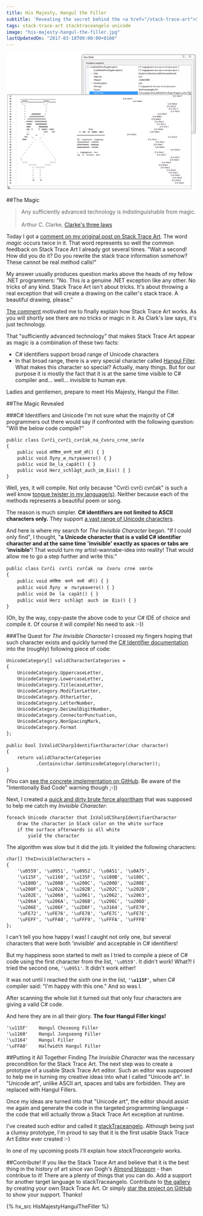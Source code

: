 ```yaml
---
title: His Majesty, Hangul the Filler
subtitle: 'Revealing the secret behind the <a href="/stack-trace-art">Stack Trace Art</a>''s magic.'
tags: stack-trace-art stacktraceangelo unicode
image: "his-majesty-hangul-the-filler.jpg"
lastUpdatedOn: "2017-03-18T00:00:00+0100"
---
```

![Лулу и как се прави дъга Exception](/resources/stack-trace-art/lulu-i-kak-se-pravi-daga-exception-stack-trace-art.png)

##The Magic
>Any sufficiently advanced technology is indistinguishable from magic.<br/><br/>
Arthur C. Clarke, [Clarke's three laws](http://en.wikipedia.org/wiki/Clarke's_three_laws)

Today I got a [comment on my original post on Stack Trace Art](http://www.thehumbleprogrammer.com/stack-trace-art/#comment-1843595743). The word *magic* occurs twice in it. That word represents so well the common feedback on Stack Trace Art I already got several times. "Wait a second! How did you do it? Do you rewrite the stack trace information somehow? These cannot be real method calls!"

My answer usually produces question marks above the heads of my fellow .NET programmers: "No. This *is* a genuine .NET exception like any other. No tricks of any kind. Stack Trace Art isn't about tricks. It's about throwing a real exception that will create a drawing on the caller's stack trace. A beautiful drawing, please."

[The comment](http://www.thehumbleprogrammer.com/stack-trace-art/#comment-1843595743) motivated me to finally explain how Stack Trace Art works. As you will shortly see there are no tricks or magic in it. As Clark's law says, it's just technology.

That "sufficiently advanced technology" that makes Stack Trace Art appear as magic is a combination of these two facts:

- C# identifiers support broad range of Unicode characters
- In that broad range, there is a very special character called [Hangul Filler](http://www.fileformat.info/info/unicode/char/3164/index.htm). What makes this character so special? Actually, many things. But for our purpose it is mostly the fact that it is at the same time visible to C# compiler and... well... invisible to human eye.

Ladies and gentlemen, prepare to meet His Majesty, Hangul the Filler.

##The Magic Revealed

###C# Identifiers and Unicode
I'm not sure what the majority of C# programmers out there would say if confronted with the following question: "Will the below code compile?"

    public class Cvrči_cvrči_cvrčak_na_čvoru_crne_smrče
    {
        public void कोशिश_करने_वालों_की() { }
        public void Лулу_и_пътуването() { }
        public void De_la_capăt() { }
        public void Herz_schlägt_auch_im_Eis() { }
    }

Well, yes, it will compile. Not only because "Cvrči cvrči cvrčak" is such a well know [tongue twister in my language(s)](http://www.uebersetzung.at/twister/sh.htm). Neither because each of the methods represents a beautiful poem or song.

The reason is much simpler. **C# identifiers are not limited to ASCII characters only.** They support [a vast range of Unicode characters](https://msdn.microsoft.com/en-us/library/aa664670(v=vs.71).aspx).

And here is where my search for *The Invisible Character* began. "If I could only find", I thought, "**a Unicode character that is a valid C# identifier character and at the same time 'invisible' exactly as spaces or tabs are 'invisible'**! That would turn my artist-wannabe-idea into reality! That would allow me to go a step further and write this:"

    public class Cvrčiㅤcvrčiㅤcvrčakㅤnaㅤčvoruㅤcrneㅤsmrče
    {
        public void कोशिशㅤकरनेㅤवालोंㅤकी() { }
        public void Лулуㅤиㅤпътуването() { }
        public void Deㅤlaㅤcapăt() { }
        public void HerzㅤschlägtㅤauchㅤimㅤEis() { }
    }

(Oh, by the way, copy-paste the above code to your C# IDE of choice and compile it. Of course it will compile! No need to ask :-))

<script type="text/javascript">
if(navigator.userAgent.toLowerCase().indexOf('firefox') > -1)
{
    document.write
    ("<p class='alert alert-danger'>I see that you use Firefox. Unfortunately Firefox does not render <em>The Invisible Character</em> properly. I'll report that to the Firefox team. Meanwhile, if you want to get a feeling how the above code looks like, open this web page in some other browser. I tested the page in Chrome and Internet Explorer and they both render <em>The Invisible Character</em> properly. Basically, the code given above should look like this (I just replaced <em>The Invisible Character</em> with spaces):</p>");
    
    document.write
    ("<pre><code>public class Cvrči cvrči cvrčak na čvoru crne smrče\n" +
     "{\n" +
     "    public void कोशिश करने वालों की() { }\n" +
     "    public void Лулу и пътуването() { }\n" +
     "    public void De la capăt() { }\n" +
     "    public void Herz schlägt auch im Eis() { }\n" +
     "}</code></pre>");
}
</script>

###The Quest for *The Invisible Character*
I crossed my fingers hoping that such character exists and quickly turned the [C# Identifier documentation](https://msdn.microsoft.com/en-us/library/aa664670(v=vs.71).aspx) into the (roughly) following piece of code:

    UnicodeCategory[] validCharacterCategories = 
    {
        UnicodeCategory.UppercaseLetter,
        UnicodeCategory.LowercaseLetter,
        UnicodeCategory.TitlecaseLetter,
        UnicodeCategory.ModifierLetter,
        UnicodeCategory.OtherLetter,
        UnicodeCategory.LetterNumber,
        UnicodeCategory.DecimalDigitNumber,
        UnicodeCategory.ConnectorPunctuation,
        UnicodeCategory.NonSpacingMark,
        UnicodeCategory.Format
    };

    public bool IsValidCSharpIdentifierCharacter(char character)
    {
        return validCharacterCategories
               .Contains(char.GetUnicodeCategory(character));
    }

(You can [see the concrete implementation on GitHub](https://github.com/ironcev/stackTraceangelo/blob/9c58768e14bf4ccaf65aa4b74c8b5ca70b558a18/Source/ProofOfConcept/Core/StackTraceArtGenerator.cs). Be aware of the "Intentionally Bad Code" warning though ;-))

Next, I created a [quick and dirty brute force algoritham](https://github.com/ironcev/stackTraceangelo/tree/9c58768e14bf4ccaf65aa4b74c8b5ca70b558a18/Experiments/PotentialSpaceCharacterReplacements/PotentialSpaceCharacterReplacements) that was supposed to help me catch my *Invisible Character*:

    foreach Unicode character that IsValidCSharpIdentifierCharacter
        draw the character in black color on the white surface
        if the surface afterwards is all white
            yield the character

The algorithm was slow but it did the job. It yielded the following characters:

    char[] theInvisibleCharacters =
    {
        '\u0559', '\u0951', '\u0952', '\u0A51', '\u0A75',
        '\u115F', '\u1160', '\u135F', '\u180B', '\u180C',
        '\u180D', '\u200B', '\u200C', '\u200D', '\u200E',
        '\u200F', '\u202A', '\u202B', '\u202C', '\u202D',
        '\u202E', '\u2060', '\u2061', '\u2062', '\u2063',
        '\u2064', '\u206A', '\u206B', '\u206C', '\u206D',
        '\u206E', '\u206F', '\u2D6F', '\u3164', '\uFE70',
        '\uFE72', '\uFE76', '\uFE78', '\uFE7C', '\uFE7E',
        '\uFEFF', '\uFFA0', '\uFFF9', '\uFFFA', '\uFFFB'
    };

I can't tell you how happy I was! I caught not only one, but several characters that were both 'invisible' and acceptable in C# identifiers!

But my happiness soon started to melt as I tried to compile a piece of C# code using the first character from the list, `'\u0559'`. It didn't work! What?! I tried the second one, `'\u0951'`. It didn't work either!

It was not until I reached the sixth one in the list, **`'\u115F'`**, when C# compiler said: "I'm happy with this one." And so was I.

After scanning the whole list it turned out that only four characters are giving a valid C# code.

And here they are in all their glory. **The four Hangul Filler kings!**

    '\u115F'    Hangul Choseong Filler
    '\u1160'    Hangul Jungseong Filler
    '\u3164'    Hangul Filler
    '\uFFA0'    Halfwidth Hangul Filler

##Putting it All Together
Finding *The Invisible Character* was the necessary precondition for the Stack Trace Art. The next step was to create a prototype of a usable Stack Trace Art editor. Such an editor was supposed to help me in turning my creative ideas into what I called "Unicode art". In "Unicode art", unlike ASCII art, spaces and tabs are forbidden. They are replaced with Hangul Fillers.

Once my ideas are turned into that "Unicode art", the editor should assist me again and generate the code in the targeted programming language - the code that will actually throw a Stack Trace Art exception at runtime.

I've created such editor and called it [stackTraceangelo](https://github.com/ironcev/stackTraceangelo). Although being just a clumsy prototype, I'm proud to say that it is the first usable Stack Trace Art Editor ever created :-)

In one of my upcoming posts I'll explain how *stackTraceangelo* works.

##Contribute!
If you like the Stack Trace Art and believe that it is the best thing in the history of art since van Gogh's [Almond blossom](https://www.google.com/culturalinstitute/asset-viewer/almond-blossom/dAFXSL9sZ1ulDw?projectId=art-project) - than contribue to it! There are a plenty of things that you can do. Add a support for another target language to stackTraceangelo. Contribute to [the gallery](https://github.com/ironcev/stackTraceangelo/tree/master/Source/ArtGallery) by creating your own Stack Trace Art. Or simply [star the project on GitHub](https://github.com/ironcev/stackTraceangelo) to show your support. Thanks!

{% hx_src HisMajestyHangulTheFiller %}